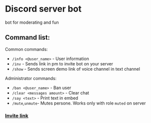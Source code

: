 # Discord server bot

bot for moderating and fun

## Command list:
Common commands:
 - `/info <@user_name>` - User information
 - `/inv` - Sends link in pm to invite bot on your server
 - `/show` - Sends screen demo link of voice channel in text channel
 
Administrator commands:
 - `/ban <@user_name>` - Ban user
 - `/clear <messages amount>` - Clear chat
 - `/say <text>` - Print text in embed
 - `/mute`,`unmute`- Mutes persone. Works only with role `muted` on server


### [Invite link](https://discordapp.com/oauth2/authorize?client_id=505040895200985089&scope=bot&permissions=37088334)




